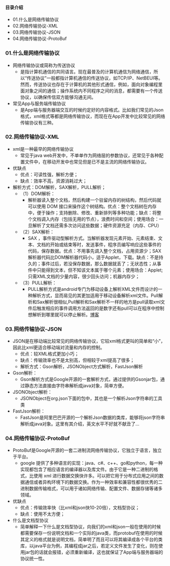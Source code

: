 #### 目录介绍
- 01.什么是网络传输协议
- 02.网络传输协议-XML
- 03.网络传输协议-JSON
- 04.网络传输协议-ProtoBuf



### 01.什么是网络传输协议
- 网络传输协议或简称为传送协议
    - 是指计算机通信的共同语言。现在最普及的计算机通信为网络通信，所以“传送协议”一般都指计算机通信的传送协议，如TCP/IP、NetBEUI等。然而，传送协议也存在于计算机的其他形式通信，例如，面向对象编程里面对象之间的通信；操作系统内不同程序之间的消息，都需要有一个传送协议，以确保传信双方能够沟通无间。
- 常见App与服务端传输协议
    - 是App端与服务器端交互的时候约定好的内容格式。比如我们常见的Json格式，xml格式等都是网络传输协议，而现在在App开发中比较常见的网络传输协议有三种。




### 02.网络传输协议-XML
- xml是一种最早的网络传输协议
    - 常见于java web开发中，不单单作为网络层的参数协议，还常见于各种配置文件中，在移动开发中也常见但是已不是主流的网络传输协议。
- 优缺点
    - 优点：可读性强，解析方便；
    - 缺点：效率不高，资源消耗过大；
- 解析方式：DOM解析，SAX解析，PULL解析；
    - （1）DOM解析：
        - 解析器读入整个文档，然后构建一个驻留内存的树结构，然后代码就可以使用 DOM 接口来操作这个树结构。优点：整个文档树在内存中，便于操作；支持删除、修改、重新排列等多种功能；缺点：将整个文档调入内存（包括无用的节点），浪费时间和空间；使用场合：一旦解析了文档还需多次访问这些数据；硬件资源充足（内存、CPU）
    - （2）SAX解析：
        - SAX ，事件驱动型解析方式。当解析器发现元素开始、元素结束、文本、文档的开始或结束等时，发送事件，程序员编写响应这些事件的代码，保存数据。优点：不用事先调入整个文档，占用资源少；SAX解析器代码比DOM解析器代码小，适于Applet，下载。缺点：不是持久的；事件过后，若没保存数据，那么数据就丢了；无状态性；从事件中只能得到文本，但不知该文本属于哪个元素；使用场合：Applet;只需XML文档的少量内容，很少回头访问；机器内存少；
    - （3）PULL解析：
        - PULL解析方式是android专门为移动设备上解析XML文件而设计的一种解析方式，显而易见的其更加适用于移动设备解析xml文件。Pull解析和Sax解析很相似,Pull解析和Sax解析不一样的地方是pull读取xml文件后触发相应的事件调用方法返回的是数字还有pull可以在程序中控制想解析到哪里就可以停止解析。[博客](https://github.com/yangchong211/YCBlogs)


### 03.网络传输协议-JSON
- JSON是在移动端比较常见的网络传输协议，它较xml格式更叫的简单和“小”，因此比xml更适合移动端对流量和内存的控制。
    - 优点：较XML格式更加小巧；
    - 缺点：传输效率也不是太别高，但相较于xml提高了很多；
    - 解析方式：Gson解析，JSONObject方式解析，FastJson解析
- Gson解析：
    - Gson解析方式是Google开源的一套解析方式，通过提供的Gsonjar包，通过静态方法直接由字符串解析成java对象，简单方便。
- JSONObject解析：
    - JSONObject在org.json下面的包中，其也是一个解析Json字符串的工具类
- FastJson解析：
    - FastJson是阿里巴巴开源的一个解析Json数据的类库，能够将json字符串解析成java对象。这里有其介绍，英文水平不好就不献丑了...


### 04.网络传输协议-ProtoBuf
- ProtoBuf是Google开源的一套二进制流网络传输协议，它独立于语言，独立于平台。
    - google 提供了多种语言的实现：java、c#、c++、go和python，每一种实现都包含了相应语言的编译器以及库文件。由于它是一种二进制的格式，比使用 xml 进行数据交换快许多。可以把它用于分布式应用之间的数据通信或者异构环境下的数据交换。作为一种效率和兼容性都很优秀的二进制数据传输格式，可以用于诸如网络传输、配置文件、数据存储等诸多领域。
- 优缺点
    - 优点：传输效率快（比xml和json快10-20倍），文档型协议；
    - 缺点：使用不太方便；
- 什么是文档型协议
    - 简单解释一下什么是文档型协议，向我们的xml和json一般在使用的时候都需要保存一份说明文档和一个实际的java类，而protobuf在使用的时候其定义的格式就是说明文档，简单明了而且可以将其编译成各个平台的类库，以java平台为例，其编程成jar之后，若定义文件发生了变化，则在使用jar包的话就会报错，必须重新编译，这也就保证了App端与服务器端的协议统一性。





